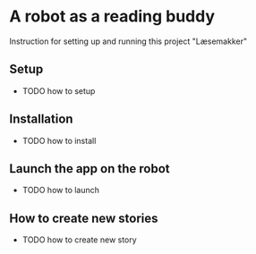 # A robot as a reading buddy

Instruction for setting up and running this project "Læsemakker"

## Setup

- TODO how to setup

## Installation

- TODO how to install

## Launch the app on the robot

- TODO how to launch

## How to create new stories

- TODO how to create new story
